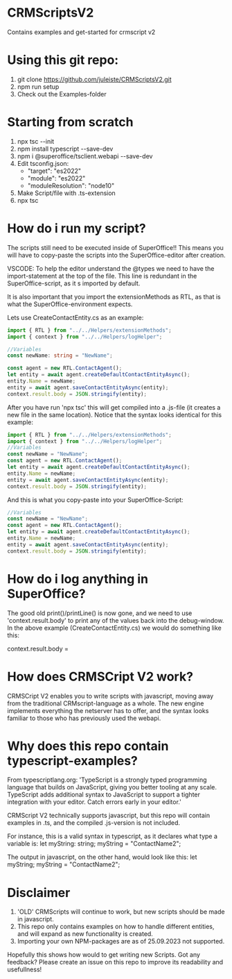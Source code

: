 # CRMScriptsV2
Contains examples and get-started for crmscript v2

# Using this git repo:
1. git clone https://github.com/juleiste/CRMScriptsV2.git
2. npm run setup
3. Check out the Examples-folder

# Starting from scratch
1. npx tsc --init
2. npm install typescript --save-dev
3. npm i @superoffice/tsclient.webapi --save-dev
4. Edit tsconfig.json:
   - "target": "es2022"
   - "module": "es2022"
   - "moduleResolution": "node10"
5. Make Script/file with .ts-extension
6. npx tsc

# How do i run my script?
The scripts still need to be executed inside of SuperOffice!! This means you will have to copy-paste the scripts into the SuperOffice-editor after creation.

VSCODE:
To help the editor understand the @types we need to have the import-statement at the top of the file. This line is redundant in the SuperOffice-script, as it s imported by default. 

It is also important that you import the extensionMethods as RTL, as that is what the SuperOffice-environment expects.

Lets use CreateContactEntity.cs as an example:
<!-- START:.ts -->
```typescript
import { RTL } from "../../Helpers/extensionMethods";
import { context } from "../../Helpers/logHelper";

//Variables
const newName: string = "NewName";

const agent = new RTL.ContactAgent();
let entity = await agent.createDefaultContactEntityAsync();
entity.Name = newName;
entity = await agent.saveContactEntityAsync(entity);
context.result.body = JSON.stringify(entity);
```
<!-- END:.ts -->

After you have run 'npx tsc' this will get compiled into a .js-file (it creates a new file in the same location). Notice that the syntax looks identical for this example:
<!-- START:.js -->
```typescript
import { RTL } from "../../Helpers/extensionMethods";
import { context } from "../../Helpers/logHelper";
//Variables
const newName = "NewName";
const agent = new RTL.ContactAgent();
let entity = await agent.createDefaultContactEntityAsync();
entity.Name = newName;
entity = await agent.saveContactEntityAsync(entity);
context.result.body = JSON.stringify(entity);

```
<!-- END:.js -->

And this is what you copy-paste into your SuperOffice-Script:
<!-- START:.crmscript -->
```typescript
//Variables
const newName = "NewName";
const agent = new RTL.ContactAgent();
let entity = await agent.createDefaultContactEntityAsync();
entity.Name = newName;
entity = await agent.saveContactEntityAsync(entity);
context.result.body = JSON.stringify(entity);

```
<!-- END:.crmscript -->

# How do i log anything in SuperOffice?
The good old print()/printLine() is now gone, and we need to use 'context.result.body' to print any of the values back into the debug-window.
In the above example (CreateContactEntity.cs) we would do something like this:

context.result.body = 



# How does CRMSCript V2 work?
CRMSCript V2 enables you to write scripts with javascript, moving away from the traditional CRMscript-language as a whole. 
The new engine implements everything the netserver has to offer, and the syntax looks familiar to those who has previously used the webapi. 

# Why does this repo contain typescript-examples?
From typescriptlang.org: 'TypeScript is a strongly typed programming language that builds on JavaScript, giving you better tooling at any scale. TypeScript adds additional syntax to JavaScript to support a tighter integration with your editor. Catch errors early in your editor.' 

CRMScript V2 technically supports javascript, but this repo will contain examples in .ts, and the compiled .js-version is not included. 

For instance, this is a valid syntax in typescript, as it declares what type a variable is:
let myString: string;
myString = "ContactName2"; 

The output in javascript, on the other hand, would look like this:
let myString;
myString = "ContactName2"; 


# Disclaimer
1. 'OLD' CRMScripts will continue to work, but new scripts should be made in javascript. 
2. This repo only contains examples on how to handle different entities, and will expand as new functionality is created. 
3. Importing your own NPM-packages are as of 25.09.2023 not supported. 

Hopefully this shows how would to get writing new Scripts. Got any feedback? Please create an issue on this repo to improve its readability and usefullness!